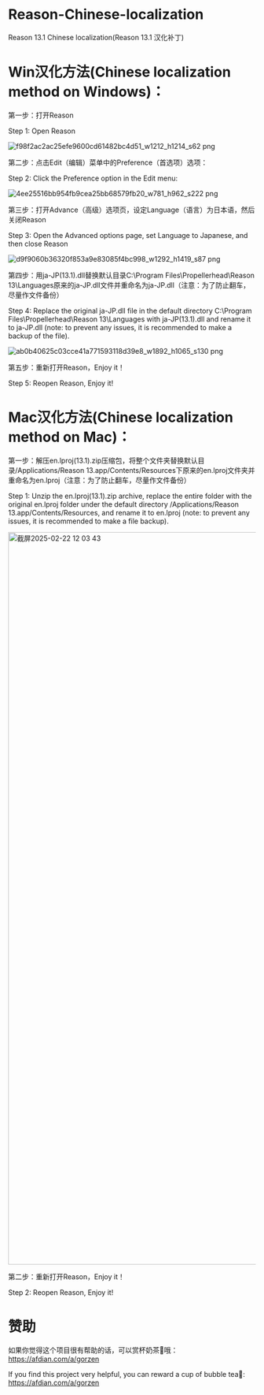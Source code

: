 # Reason-Chinese-localization
Reason 13.1 Chinese localization(Reason 13.1 汉化补丁)

# Win汉化方法(Chinese localization method on Windows)：

第一步：打开Reason

Step 1: Open Reason

![f98f2ac2ac25efe9600cd61482bc4d51_w1212_h1214_s62 png](https://github.com/user-attachments/assets/a332febe-2f04-4cc1-818a-4144387c3089)


第二步：点击Edit（编辑）菜单中的Preference（首选项）选项：

Step 2: Click the Preference option in the Edit menu:

![4ee25516bb954fb9cea25bb68579fb20_w781_h962_s222 png](https://github.com/user-attachments/assets/4a089357-1b4e-4d5a-a2a5-cb84ed3ebc06)



第三步：打开Advance（高级）选项页，设定Language（语言）为日本语，然后关闭Reason

Step 3: Open the Advanced options page, set Language to Japanese, and then close Reason

![d9f9060b36320f853a9e83085f4bc998_w1292_h1419_s87 png](https://github.com/user-attachments/assets/2cc9b4fc-d3c4-476a-a2af-20fa0cf67922)



第四步：用ja-JP(13.1).dll替换默认目录C:\Program Files\Propellerhead\Reason 13\Languages原来的ja-JP.dll文件并重命名为ja-JP.dll（注意：为了防止翻车，尽量作文件备份）

Step 4: Replace the original ja-JP.dll file in the default directory C:\Program Files\Propellerhead\Reason 13\Languages with ja-JP(13.1).dll and rename it to ja-JP.dll (note: to prevent any issues, it is recommended to make a backup of the file).

![ab0b40625c03cce41a771593118d39e8_w1892_h1065_s130 png](https://github.com/user-attachments/assets/22041119-fb19-4ab1-a0fa-74a7cabd223b)


第五步：重新打开Reason，Enjoy it！

Step 5: Reopen Reason, Enjoy it!

# Mac汉化方法(Chinese localization method on Mac)：

第一步：解压en.lproj(13.1).zip压缩包，将整个文件夹替换默认目录/Applications/Reason 13.app/Contents/Resources下原来的en.lproj文件夹并重命名为en.lproj（注意：为了防止翻车，尽量作文件备份）

Step 1: Unzip the en.lproj(13.1).zip archive, replace the entire folder with the original en.lproj folder under the default directory /Applications/Reason 13.app/Contents/Resources, and rename it to en.lproj (note: to prevent any issues, it is recommended to make a file backup).

<img width="1487" alt="截屏2025-02-22 12 03 43" src="https://github.com/user-attachments/assets/ac4af4e0-351c-4766-8481-9e9772cc1ad0" />


第二步：重新打开Reason，Enjoy it！

Step 2: Reopen Reason, Enjoy it!

# 赞助

如果你觉得这个项目很有帮助的话，可以赏杯奶茶🥤哦：https://afdian.com/a/gorzen

If you find this project very helpful, you can reward a cup of bubble tea🥤: https://afdian.com/a/gorzen
